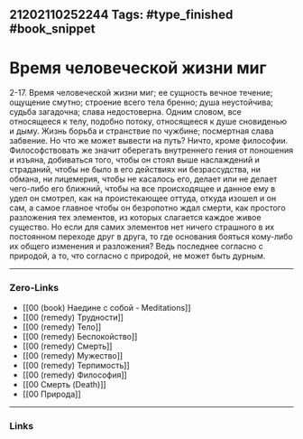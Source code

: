 21202110252244
Tags: #type_finished #book_snippet 
---
# Время человеческой жизни миг

 2-17. Время человеческой жизни миг; ее сущность вечное течение; ощущение смутно; строение всего тела  бренно; душа  неустойчива; судьба  загадочна; слава  недостоверна. Одним словом, все относящееся к телу, подобно потоку, относящееся к душе  сновиденью и дыму. Жизнь  борьба и странствие по чужбине; посмертная слава  забвение. Но что же может вывести на путь? Ничто, кроме философии. Философствовать же  значит оберегать внутреннего гения от поношения и изъяна, добиваться того, чтобы он стоял выше наслаждений и страданий, чтобы не было в его действиях ни безрассудства, ни обмана, ни лицемерия, чтобы не касалось его, делает или не делает чего-либо его ближний, чтобы на все происходящее и данное ему в удел он смотрел, как на проистекающее оттуда, откуда изошел и он сам, а самое главное  чтобы он безропотно ждал смерти, как простого разложения тех элементов, из которых слагается каждое живое существо. Но если для самих элементов нет ничего страшного в их постоянном переходе друг в друга, то где основания бояться кому-либо их общего изменения и разложения? Ведь последнее согласно с природой, а то, что согласно с природой, не может быть дурным.

---
### Zero-Links
 - [[00 (book) Наедине с собой - Meditations]]
 - [[00 (remedy) Трудности]]
 - [[00 (remedy) Тело]]
 - [[00 (remedy) Беспокойство]]
 - [[00 (remedy) Смерть]]
 - [[00 (remedy) Мужество]]
 - [[00 (remedy) Терпимость]]
 - [[00 (remedy) Философия]]
 - [[00 Смерть (Death)]]
 - [[00 Природа]]
---
### Links
